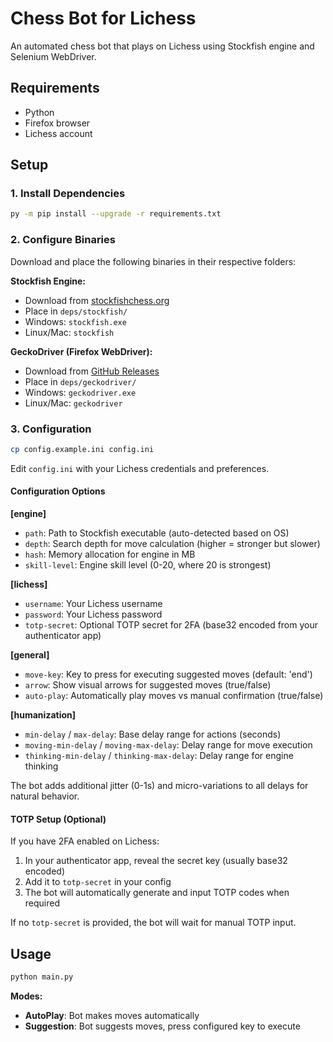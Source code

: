 # Chess Bot for Lichess

An automated chess bot that plays on Lichess using Stockfish engine and Selenium WebDriver.

## Requirements

- Python
- Firefox browser
- Lichess account

## Setup

### 1. Install Dependencies

```bash
py -m pip install --upgrade -r requirements.txt
```

### 2. Configure Binaries

Download and place the following binaries in their respective folders:

**Stockfish Engine:**

- Download from [stockfishchess.org](https://stockfishchess.org/download/)
- Place in `deps/stockfish/`
- Windows: `stockfish.exe`
- Linux/Mac: `stockfish`

**GeckoDriver (Firefox WebDriver):**

- Download from [GitHub Releases](https://github.com/mozilla/geckodriver/releases)
- Place in `deps/geckodriver/`
- Windows: `geckodriver.exe`
- Linux/Mac: `geckodriver`

### 3. Configuration

```bash
cp config.example.ini config.ini
```

Edit `config.ini` with your Lichess credentials and preferences.

#### Configuration Options

**[engine]**

- `path`: Path to Stockfish executable (auto-detected based on OS)
- `depth`: Search depth for move calculation (higher = stronger but slower)
- `hash`: Memory allocation for engine in MB
- `skill-level`: Engine skill level (0-20, where 20 is strongest)

**[lichess]**

- `username`: Your Lichess username
- `password`: Your Lichess password
- `totp-secret`: Optional TOTP secret for 2FA (base32 encoded from your authenticator app)

**[general]**

- `move-key`: Key to press for executing suggested moves (default: 'end')
- `arrow`: Show visual arrows for suggested moves (true/false)
- `auto-play`: Automatically play moves vs manual confirmation (true/false)

**[humanization]**

- `min-delay` / `max-delay`: Base delay range for actions (seconds)
- `moving-min-delay` / `moving-max-delay`: Delay range for move execution
- `thinking-min-delay` / `thinking-max-delay`: Delay range for engine thinking

The bot adds additional jitter (0-1s) and micro-variations to all delays for natural behavior.

#### TOTP Setup (Optional)

If you have 2FA enabled on Lichess:

1. In your authenticator app, reveal the secret key (usually base32 encoded)
2. Add it to `totp-secret` in your config
3. The bot will automatically generate and input TOTP codes when required

If no `totp-secret` is provided, the bot will wait for manual TOTP input.

## Usage

```bash
python main.py
```

**Modes:**

- **AutoPlay**: Bot makes moves automatically
- **Suggestion**: Bot suggests moves, press configured key to execute
